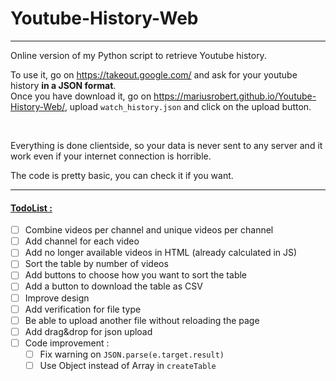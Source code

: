 # Youtube-History-Web
<hr>

Online version of my Python script to retrieve Youtube history.

To use it, go on https://takeout.google.com/ and ask for your youtube history **in a JSON format**.  
Once you have download it, go on https://mariusrobert.github.io/Youtube-History-Web/, upload `watch_history.json` and click on the upload button.

<br>

Everything is done clientside, so your data is never sent to any server and 
it work even if your internet connection is horrible.

The code is pretty basic, you can check it if you want.

<hr>

#### <u> TodoList :</u>
- [ ] Combine videos per channel and unique videos per channel
- [ ] Add channel for each video
- [ ] Add no longer available videos in HTML (already calculated in JS)
- [ ] Sort the table by number of videos
- [ ] Add buttons to choose how you want to sort the table
- [ ] Add a button to download the table as CSV
- [ ] Improve design
- [ ] Add verification for file type
- [ ] Be able to upload another file without reloading the page
- [ ] Add drag&drop for json upload
- [ ] Code improvement :
  - [ ] Fix warning on `JSON.parse(e.target.result)`
  - [ ] Use Object instead of Array in `createTable`
